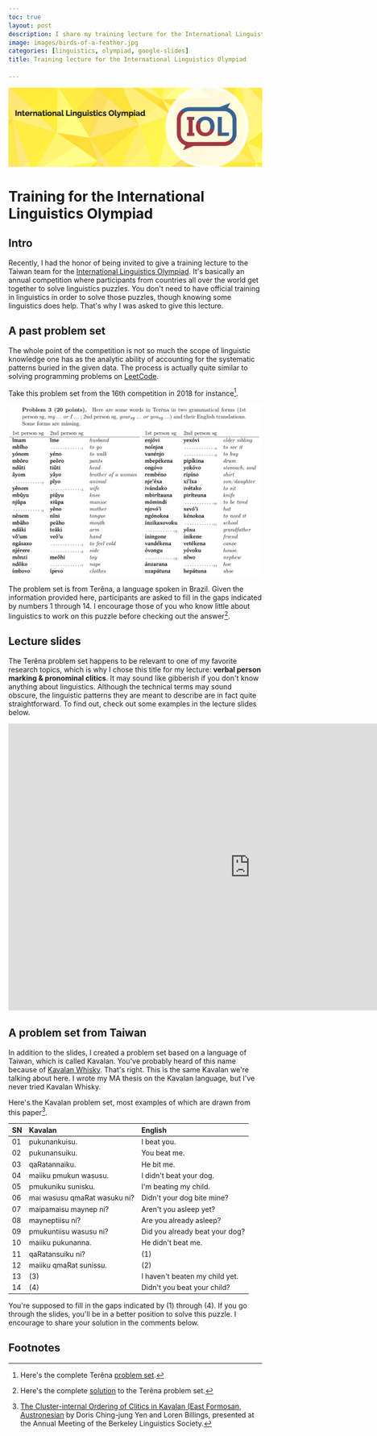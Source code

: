 ```yaml
---
toc: true
layout: post
description: I share my training lecture for the International Linguistics Olympiad. 
image: images/birds-of-a-feather.jpg
categories: [linguistics, olympiad, google-slides]
title: Training lecture for the International Linguistics Olympiad

---
```

![](https://github.com/howard-haowen/blog.ai/raw/master/images/IOL-banner.png "Credit: ioling.org")

# Training for the International Linguistics Olympiad

## Intro
Recently, I had the honor of being invited to give a training lecture to the Taiwan team for the [International Linguistics Olympiad](https://en.wikipedia.org/wiki/International_Linguistics_Olympiad). It's basically an annual competition where participants from countries all over the world get together to solve linguistics puzzles. You don't need to have official training in linguistics in order to solve those puzzles, though knowing some linguistics does help. That's why I was asked to give this lecture. 

## A past problem set
The whole point of the competition is not so much the scope of linguistic knowledge one has as the analytic ability of accounting for the systematic patterns buried in the given data. The  process is actually quite similar to solving programming problems on [LeetCode](https://leetcode.com).  

Take this problem set from the 16th competition in 2018 for instance[^1].

![](https://github.com/howard-haowen/blog.ai/raw/master/images/Terena-problem.png "Terêna problem set")

The problem set is from Terêna, a language spoken in Brazil. Given the information provided here, participants are asked to fill in the gaps indicated by numbers 1 through 14. I encourage those of you who know little about linguistics to work on this puzzle before checking out the answer[^2].   

## Lecture slides
The Terêna problem set happens to be relevant to one of my favorite research topics, which is why I chose this title for my lecture: **verbal person marking & pronominal clitics**. It may sound like gibberish if you don't know anything about linguistics. Although the technical terms may sound obscure, the linguistic patterns they are meant to describe are in fact quite straightforward. To find out, check out some examples in the lecture slides below. 

<iframe src="https://docs.google.com/presentation/d/e/2PACX-1vRzIAb2rdQHWSHOreVPJDz2oViOS9ybACd5mmjx-8TYBAuGbbhOSUHiW319fw5cu4xDreO2mCD8FcJd/embed?start=false&loop=false&delayms=3000" frameborder="0" width="960" height="569" allowfullscreen="true" mozallowfullscreen="true" webkitallowfullscreen="true"></iframe>

## A problem set from Taiwan
In addition to the slides, I created a problem set based on a language of Taiwan, which is called Kavalan. You've probably heard of this name because of [Kavalan Whisky](https://edition.cnn.com/travel/article/taiwan-whisky-kavalan/index.html). That's right. This is the same Kavalan we're talking about here. I wrote my MA thesis on the Kavalan language, but I've never tried Kavalan Whisky. 

Here's the Kavalan problem set, most examples of which are drawn from this paper[^3]. 

| SN| Kavalan | English  |
|--|:-|:-|
| 01| pukunankuisu. | I beat you.|
| 02| pukunansuiku. | You beat me.|
| 03| qaRatannaiku. | He bit me.|
| 04| maiiku pmukun wasusu. | I didn't beat your dog.|
| 05| pmukuniku sunisku. | I'm beating my child.|
| 06| mai wasusu qmaRat wasuku ni? | Didn't your dog bite mine? |
| 07| maipamaisu maynep ni? | Aren't you asleep yet? |
| 08| mayneptiisu ni? | Are you already asleep? |
| 09| pmukuntiisu wasusu ni? | Did you already beat your dog? |
| 10| maiiku pukunanna. | He didn't beat me.|
| 11| qaRatansuiku ni? | (1) |
| 12| maiiku qmaRat sunissu. | (2)|
| 13| (3) | I haven't beaten my child yet.|
| 14| (4) | Didn't you beat your child?|

You're supposed to fill in the gaps indicated by (1) through (4). If you go through the slides, you'll be in a better position to solve this puzzle. I encourage to share your solution in the comments below.

## Footnotes
[^1]: Here's the complete Terêna [problem set](https://ioling.org/booklets/iol-2018-indiv-prob.en.pdf).

[^2]: Here's the complete [solution](https://ioling.org/booklets/iol-2018-indiv-sol.en.pdf) to the Terêna problem set.

[^3]: [The Cluster-internal Ordering of Clitics in Kavalan (East Formosan, Austronesian]((http://journals.linguisticsociety.org/proceedings/index.php/BLS/article/view/3351)) by Doris Ching-jung Yen and Loren Billings, presented at the Annual Meeting of the Berkeley Linguistics Society.
<!--stackedit_data:
eyJoaXN0b3J5IjpbLTU3NDk3MDc1MCwxNzcyMTE4OTYwLDkyNT
Q3MDU0NCw2MDI4MTg4MDUsLTEyMzE3NjgxMjcsODgwNDkzMjk1
LC0xNDkwMDg5OTE5LDIwMjU3NjAxNTYsMjgxODc1OTAsLTU0Mj
I5MDM0LC0xNzkwMjUwMDEzLDY4MTcwOTk3Nl19
-->